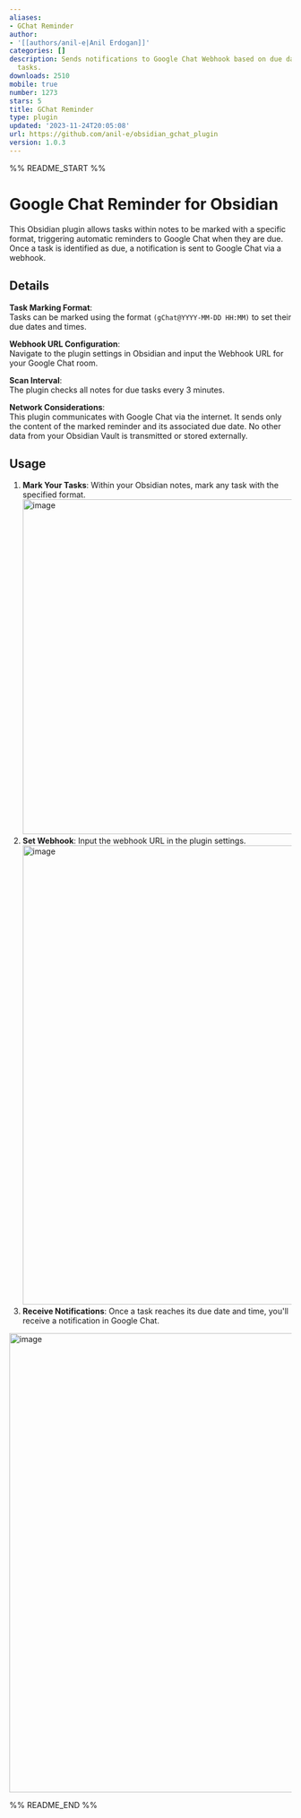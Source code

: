 ```yaml
---
aliases:
- GChat Reminder
author:
- '[[authors/anil-e|Anil Erdogan]]'
categories: []
description: Sends notifications to Google Chat Webhook based on due dates in Obsidian
  tasks.
downloads: 2510
mobile: true
number: 1273
stars: 5
title: GChat Reminder
type: plugin
updated: '2023-11-24T20:05:08'
url: https://github.com/anil-e/obsidian_gchat_plugin
version: 1.0.3
---
```


%% README_START %%

# Google Chat Reminder for Obsidian

This Obsidian plugin allows tasks within notes to be marked with a specific format, triggering automatic reminders to Google Chat when they are due. Once a task is identified as due, a notification is sent to Google Chat via a webhook.

## Details

**Task Marking Format**:  
Tasks can be marked using the format `(gChat@YYYY-MM-DD HH:MM)` to set their due dates and times.

**Webhook URL Configuration**:  
Navigate to the plugin settings in Obsidian and input the Webhook URL for your Google Chat room.

**Scan Interval**:  
The plugin checks all notes for due tasks every 3 minutes.

**Network Considerations**:  
This plugin communicates with Google Chat via the internet. It sends only the content of the marked reminder and its associated due date. No other data from your Obsidian Vault is transmitted or stored externally.

## Usage

1. **Mark Your Tasks**: Within your Obsidian notes, mark any task with the specified format.
   <img width="598" alt="image" src="https://github.com/anil-e/obsidian_gchat_plugin/assets/81299222/fe2d9235-60ca-4f83-a348-061c505147ac">
2. **Set Webhook**: Input the webhook URL in the plugin settings.
   <img width="820" alt="image" src="https://github.com/anil-e/obsidian_gchat_plugin/assets/81299222/0f53e222-1adb-4320-be1d-a33ce5792f4e">
3. **Receive Notifications**: Once a task reaches its due date and time, you'll receive a notification in Google Chat.
<img width="820" alt="image" src="https://github.com/anil-e/obsidian_gchat_plugin/assets/81299222/908f618a-eead-4511-883f-f3414b02d5fe">


%% README_END %%